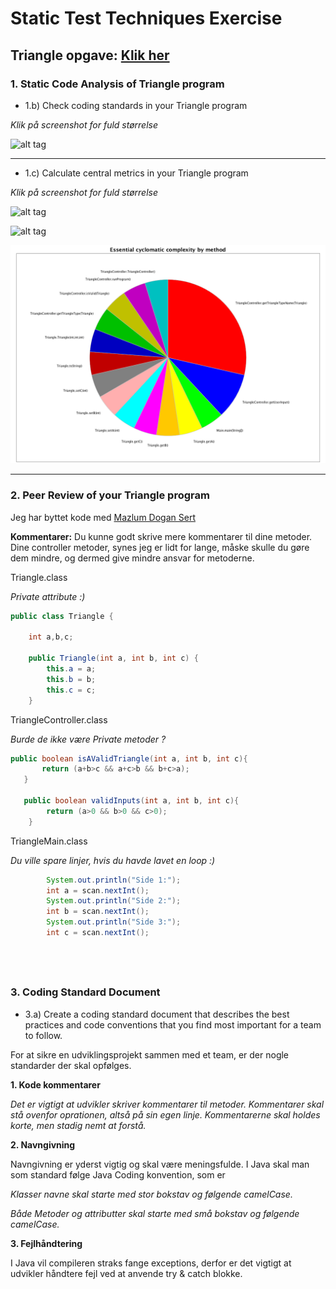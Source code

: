 # Static Test Techniques Exercise

Triangle opgave: [Klik her](https://github.com/bigstepdenmark/TestExercise1-Triangle)
---

### 1. Static Code Analysis of Triangle program

- 1.b) Check coding standards in your Triangle program

_Klik på screenshot for fuld størrelse_

![alt tag](https://raw.githubusercontent.com/bigstepdenmark/Static-Test-Techniques-Exercises/master/Skærmbillede%202017-02-14%20kl.%2015.48.20.png)

---

- 1.c) Calculate central metrics in your Triangle program

_Klik på screenshot for fuld størrelse_

![alt tag](https://raw.githubusercontent.com/bigstepdenmark/Static-Test-Techniques-Exercises/master/Skærmbillede%202017-02-14%20kl.%2014.50.15.png)

![alt tag](https://raw.githubusercontent.com/bigstepdenmark/Static-Test-Techniques-Exercises/master/Skærmbillede%202017-02-14%20kl.%2016.36.20.png)

![alt tag](https://raw.githubusercontent.com/bigstepdenmark/Static-Test-Techniques-Exercises/master/CC%20by%20method.png)

---

### 2. Peer Review of your Triangle program

Jeg har byttet kode med [Mazlum Dogan Sert](https://github.com/Mazlumsert1/Week-1-Test-Execise)

**Kommentarer:**
Du kunne godt skrive mere kommentarer til dine metoder. Dine controller metoder, synes jeg er lidt for lange, måske skulle du gøre dem mindre, og dermed give mindre ansvar for metoderne.

Triangle.class 

_Private attribute :)_
```java
public class Triangle {

    int a,b,c;

    public Triangle(int a, int b, int c) {
        this.a = a;
        this.b = b;
        this.c = c;
    }
```

TriangleController.class

_Burde de ikke være Private metoder ?_
```java
public boolean isAValidTriangle(int a, int b, int c){
       return (a+b>c && a+c>b && b+c>a);
   }
   
   public boolean validInputs(int a, int b, int c){
        return (a>0 && b>0 && c>0);
    }
```

TriangleMain.class

_Du ville spare linjer, hvis du havde lavet en loop :)_
```java
        System.out.println("Side 1:");
        int a = scan.nextInt();
        System.out.println("Side 2:");
        int b = scan.nextInt();
        System.out.println("Side 3:");
        int c = scan.nextInt();
```
   
---

### 3. Coding Standard Document

- 3.a) Create a coding standard document that describes the best practices and code conventions that you find most important for a team to follow.

For at sikre en udviklingsprojekt sammen med et team, er der nogle standarder der skal opfølges.

**1. Kode kommentarer**

_Det er vigtigt at udvikler skriver kommentarer til metoder. Kommentarer skal stå ovenfor oprationen, altså på sin egen linje. Kommentarerne skal holdes korte, men stadig nemt at forstå._

**2. Navngivning**

Navngivning er yderst vigtig og skal være meningsfulde. I Java skal man som standard følge Java Coding konvention, som er

_Klasser navne skal starte med stor bokstav og følgende camelCase._

_Både Metoder og attributter skal starte med små bokstav og følgende camelCase._

**3. Fejlhåndtering**

I Java vil compileren straks fange exceptions, derfor er det vigtigt at udvikler håndtere fejl ved at anvende try & catch blokke. 
